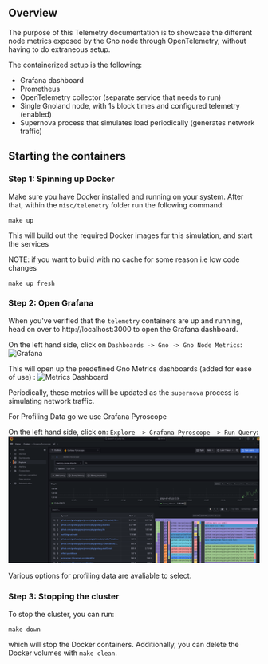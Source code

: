 ## Overview

The purpose of this Telemetry documentation is to showcase the different node metrics exposed by the Gno node through
OpenTelemetry, without having to do extraneous setup.

The containerized setup is the following:

- Grafana dashboard
- Prometheus
- OpenTelemetry collector (separate service that needs to run)
- Single Gnoland node, with 1s block times and configured telemetry (enabled)
- Supernova process that simulates load periodically (generates network traffic)

## Starting the containers

### Step 1: Spinning up Docker

Make sure you have Docker installed and running on your system. After that, within the `misc/telemetry` folder run the
following command:

```shell
make up
```

This will build out the required Docker images for this simulation, and start the services

NOTE: if you want to build with no cache for some reason i.e low code changes

```shell
make up fresh
```

### Step 2: Open Grafana

When you've verified that the `telemetry` containers are up and running, head on over to http://localhost:3000 to open
the Grafana dashboard.


On the left hand side, click on
`Dashboards -> Gno -> Gno Node Metrics`:
![Grafana](assets/grafana-1.jpeg)

This will open up the predefined Gno Metrics dashboards (added for ease of use) :
![Metrics Dashboard](assets/grafana-2.jpeg)

Periodically, these metrics will be updated as the `supernova` process is simulating network traffic.

For Profiling Data go we use Grafana Pyroscope

On the left hand side, click on:
`Explore -> Grafana Pyroscope -> Run Query`:
![Profiling Dashboard](assets/pyroscope.png)

Various options for profiling data are avaliable to select.

### Step 3: Stopping the cluster

To stop the cluster, you can run:

```shell
make down
```

which will stop the Docker containers. Additionally, you can delete the Docker volumes with `make clean`.